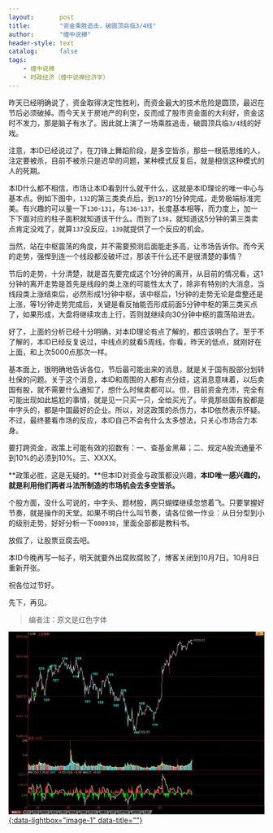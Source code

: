 ```yaml
---
layout:       post
title:        "资金乘胜追击，破圆顶兵临3/4线"
author:       "缠中说禅"
header-style: text
catalog:      false
tags:
    - 缠中说禅
    - 时政经济（缠中说禅经济学）
---
```


昨天已经明确说了，资金取得决定性胜利，而资金最大的技术危险是圆顶，最迟在节后必须破掉。而今天关于房地产的利空，反而成了股市资金面的大利好，资金这时不发力，那是脑子有水了。因此就上演了一场乘胜追击，破圆顶兵临`3/4`线的好戏。



注意，本ID已经说过了，在刀锋上舞蹈阶段，是多空皆杀，那些一根筋思维的人，注定要被杀，目前不被杀只是迟早的问题，某种模式反复后，就是相信这种模式的人的死期。



本ID什么都不相信，市场让本ID看到什么就干什么，这就是本ID理论的唯一中心与基本点。例如下图中，`132`的第三类卖点后，到`137`的1分钟完成，走势极端标准完美。有兴趣的可以量一下`130`-`131`，与`136`-`137`，长度基本相等，而力度上，加一下下面对应的柱子面积就知道该干什么。而到了`138`，就知道这5分钟的第三类卖点肯定没戏了，就算`137`没反应，`139`就提供了一个反应的机会。



当然，站在中枢震荡的角度，并不需要预测后面能走多高，让市场告诉你。而今天的走势，强悍到连一个线段都没破坏过，那该干什么还不是很清楚的事情？



节后的走势，十分清楚，就是首先要完成这个1分钟的离开，从目前的情况看，这1分钟的离开走势是首先是线段的类上涨的可能性太大了，除非有特别的大消息，当线段类上涨结束后，必然形成1分钟中枢，该中枢后，1分钟的走势无论是盘整还是上涨，等1分钟走势完成后，关键是看反抽能否形成前面5分钟中枢的第三类买点了，如果形成，大盘将继续攻击上行，否则就继续向30分钟中枢的震荡陷进去。



好了，上面的分析已经十分明确，对本ID理论有点了解的，都应该明白了。至于不了解的，本ID已经反复说过，中线点的就看5周线，你看，昨天的低点，就刚好在上面，和上次5000点那次一样。



基本面上，很明确地告诉各位，节后最可能出来的消息，就是关于国有股部分划转社保的问题。关于这个消息，本ID和周围的人都有点分歧，这消息意味着，以后卖国有股，就不需要什么通知了，想什么时候卖都可以。但，目前资金充沛，完全有可能出现如此尴尬的事情，就是见一只买一只，全给买光了。毕竟那些国有股都是中字头的，都是中国最好的企业。所以，对这政策的杀伤力，本ID依然表示怀疑。不过，最终要看市场的反应，本ID自己不会有什么太多想法，只关心市场合力本身。



要打跨资金，政策上可能有效的招数有：一、查基金黑幕；二、规定A股流通量不到10%的必须到10%。三、XXXX。



**政策必胜，这是无疑的。**但本ID对资金与政策都没兴趣，**本ID唯一感兴趣的，就是利用他们两者斗法所制造的市场机会去多空皆杀。**



个股方面，没什么可说的，中字头、题材股，两只蝴蝶继续忽悠着飞。只要掌握好节奏，就是操作的天堂。如果不明白什么叫节奏，请各位做一作业：从日分型到小的级别走势，好好分析一下`000938`，里面全部都是教科书。



放假了，让股票豆腐去吧。



本ID今晚再写一帖子，明天就要外出腐败腐败了，博客关闭到10月7日。10月8日重新开张。



祝各位过节好。



先下，再见。



> 编者注：原文是红色字体



[![](/img/czsc/20070928-0714.jpg){:data-lightbox="image-1" data-title=""}](/img/czsc/20070928-0714.jpg)

